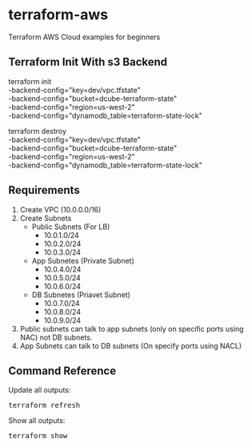 # terraform-aws
Terraform AWS Cloud examples for beginners

## Terraform Init With s3 Backend

terraform init \
    -backend-config="key=dev/vpc.tfstate" \
    -backend-config="bucket=dcube-terraform-state" \
    -backend-config="region=us-west-2" \
    -backend-config="dynamodb_table=terraform-state-lock"

terraform destroy \
    -backend-config="key=dev/vpc.tfstate" \
    -backend-config="bucket=dcube-terraform-state" \
    -backend-config="region=us-west-2" \
    -backend-config="dynamodb_table=terraform-state-lock"


## Requirements

1. Create VPC (10.0.0.0/16)
2. Create Subnets
    - Public Subnets (For LB)
        - 10.0.1.0/24
        - 10.0.2.0/24
        - 10.0.3.0/24
    - App Subnetes (Private Subnet)
        - 10.0.4.0/24
        - 10.0.5.0/24
        - 10.0.6.0/24
    - DB Subnetes (Priavet Subnet)
        - 10.0.7.0/24
        - 10.0.8.0/24
        - 10.0.9.0/24
3. Public subnets can talk to app subnets (only on specific ports using NAC) not DB subnets.
4. App Subnets can talk to DB subnets (On specify ports using NACL)


## Command Reference

Update all outputs:

<pre>terraform refresh</pre>

Show all outputs:

<pre>terraform show</pre>




